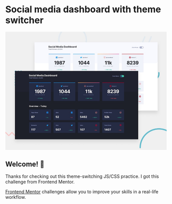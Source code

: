 # Social media dashboard with theme switcher

![Design preview for the Social media dashboard with theme switcher coding challenge](./design/desktop-preview.jpg)

## Welcome! 👋

Thanks for checking out this theme-switching JS/CSS practice. I got this challenge from Frontend Mentor. 

[Frontend Mentor](https://www.frontendmentor.io) challenges allow you to improve your skills in a real-life workflow.

